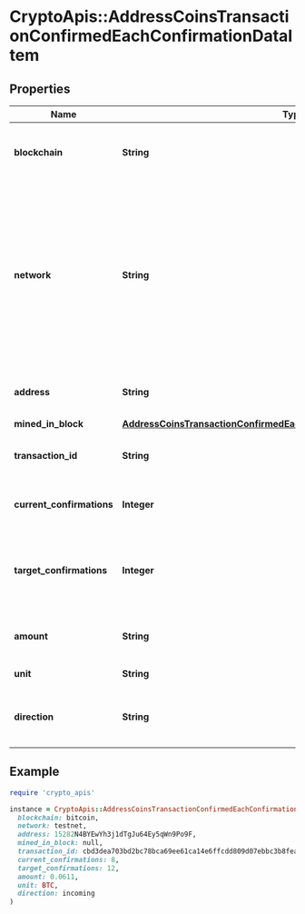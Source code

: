 # CryptoApis::AddressCoinsTransactionConfirmedEachConfirmationDataItem

## Properties

| Name | Type | Description | Notes |
| ---- | ---- | ----------- | ----- |
| **blockchain** | **String** | Represents the specific blockchain protocol name, e.g. Ethereum, Bitcoin, etc. |  |
| **network** | **String** | Represents the name of the blockchain network used; blockchain networks are usually identical as technology and software, but they differ in data, e.g. - \&quot;mainnet\&quot; is the live network with actual data while networks like \&quot;testnet\&quot;, \&quot;ropsten\&quot;, \&quot;rinkeby\&quot; are test networks. |  |
| **address** | **String** | Defines the specific address to which the transaction has been sent. |  |
| **mined_in_block** | [**AddressCoinsTransactionConfirmedEachConfirmationDataItemMinedInBlock**](AddressCoinsTransactionConfirmedEachConfirmationDataItemMinedInBlock.md) |  |  |
| **transaction_id** | **String** | Defines the unique ID of the specific transaction, i.e. its identification number. |  |
| **current_confirmations** | **Integer** | Defines the number of currently received confirmations for the transaction. |  |
| **target_confirmations** | **Integer** | Defines the number of confirmation transactions requested as callbacks, i.e. the system can notify till the n-th confirmation. |  |
| **amount** | **String** | Defines the amount of coins sent with the confirmed transaction. |  |
| **unit** | **String** | Defines the unit of the transaction, e.g. BTC. |  |
| **direction** | **String** | Defines whether the transaction is \&quot;incoming\&quot; or \&quot;outgoing\&quot;. |  |

## Example

```ruby
require 'crypto_apis'

instance = CryptoApis::AddressCoinsTransactionConfirmedEachConfirmationDataItem.new(
  blockchain: bitcoin,
  network: testnet,
  address: 15282N4BYEwYh3j1dTgJu64Ey5qWn9Po9F,
  mined_in_block: null,
  transaction_id: cbd3dea703bd2bc78bca69ee61ca14e6ffcdd809d07ebbc3b8fea3c30ea38f33,
  current_confirmations: 8,
  target_confirmations: 12,
  amount: 0.0611,
  unit: BTC,
  direction: incoming
)
```

